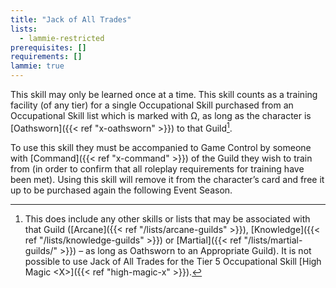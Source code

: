 ```yaml
---
title: "Jack of All Trades"
lists:
  - lammie-restricted
prerequisites: []
requirements: []
lammie: true
---
```


This skill may only be learned once at a time. This skill counts as a training facility (of any tier) for a single Occupational Skill purchased from an Occupational Skill list which is marked with Ω, as long as the character is [Oathsworn]({{< ref "x-oathsworn" >}}) to that Guild[^*].

To use this skill they must be accompanied to Game Control by someone with [Command]({{< ref "x-command" >}}) of the Guild they wish to train from (in order to confirm that all roleplay requirements for training have been met). Using this skill will remove it from the character’s card and free it up to be purchased again the following Event Season.

[^*]: This does include any other skills or lists that may be associated with that Guild ([Arcane]({{< ref "/lists/arcane-guilds" >}}), [Knowledge]({{< ref "/lists/knowledge-guilds" >}}) or [Martial]({{< ref "/lists/martial-guilds/" >}}) – as long as Oathsworn to an Appropriate Guild). It is not possible to use Jack of All Trades for the Tier 5 Occupational Skill [High Magic \<X>]({{< ref "high-magic-x" >}}).
